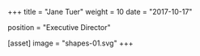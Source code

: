+++
title = "Jane Tuer"
weight = 10
date = "2017-10-17"

position = "Executive Director"

[asset]
  image = "shapes-01.svg"
+++


